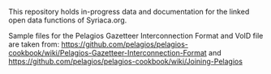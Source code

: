 This repository holds in-progress data and documentation for the linked open data functions of Syriaca.org.

Sample files for the Pelagios Gazetteer Interconnection Format and VoID file are taken from:
https://github.com/pelagios/pelagios-cookbook/wiki/Pelagios-Gazetteer-Interconnection-Format
and
https://github.com/pelagios/pelagios-cookbook/wiki/Joining-Pelagios

